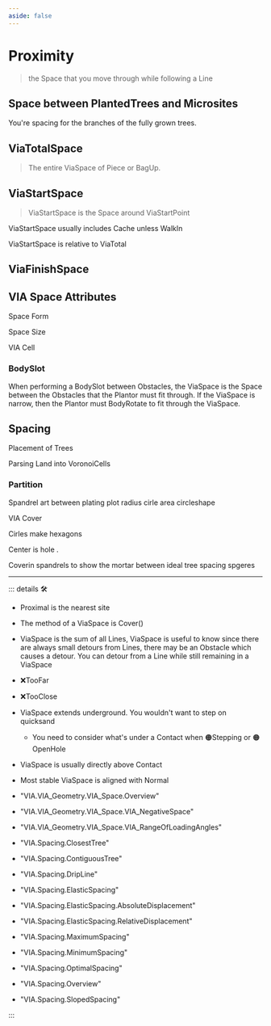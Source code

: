 ```yaml
---
aside: false
---
```

# Proximity

> the Space that you move through while following a Line

## Space between PlantedTrees and Microsites

You're spacing for the branches of the fully grown trees.

## ViaTotalSpace

> The entire ViaSpace of Piece or BagUp.

## ViaStartSpace

> ViaStartSpace is the Space around ViaStartPoint

ViaStartSpace usually includes Cache unless WalkIn

ViaStartSpace is relative to ViaTotal

## ViaFinishSpace

## VIA Space Attributes

Space Form

Space Size

VIA Cell

### BodySlot

When performing a BodySlot between Obstacles, the ViaSpace is the Space between the Obstacles that the Plantor must fit through. If the ViaSpace is narrow, then the Plantor must BodyRotate to fit through the ViaSpace.

## Spacing

Placement of Trees

Parsing Land into VoronoiCells

### Partition

Spandrel art between plating plot radius cirle area circleshape

VIA Cover

Cirles make hexagons

Center is hole
.

Coverin spandrels to show the mortar between ideal tree spacing spgeres

---

<!-- =================================================== -->
<!-- =================================================== -->
<!-- =================================================== -->
<!-- =================================================== -->
<!-- =================================================== -->
::: details 🛠

- Proximal is the nearest site
- The method of a ViaSpace is Cover()
- ViaSpace is the sum of all Lines, ViaSpace is useful to know since there are always small detours from Lines, there may be an Obstacle which causes a detour. You can detour from a Line while still remaining in a ViaSpace
- ❌<error>TooFar</error>
- ❌<error>TooClose</error>
- ViaSpace extends underground. You wouldn't want to step on quicksand
    - You need to consider what's under a <via>Contact</via> when 🟠<motor>Stepping</motor> or 🟠<motor>OpenHole</motor>
- ViaSpace is usually directly above Contact
- Most stable ViaSpace is aligned with Normal

- "VIA.VIA_Geometry.VIA_Space.Overview"
- "VIA.VIA_Geometry.VIA_Space.VIA_NegativeSpace"
- "VIA.VIA_Geometry.VIA_Space.VIA_RangeOfLoadingAngles"
- "VIA.Spacing.ClosestTree"
- "VIA.Spacing.ContiguousTree"
- "VIA.Spacing.DripLine"
- "VIA.Spacing.ElasticSpacing"
- "VIA.Spacing.ElasticSpacing.AbsoluteDisplacement"
- "VIA.Spacing.ElasticSpacing.RelativeDisplacement"
- "VIA.Spacing.MaximumSpacing"
- "VIA.Spacing.MinimumSpacing"
- "VIA.Spacing.OptimalSpacing"
- "VIA.Spacing.Overview"
- "VIA.Spacing.SlopedSpacing"

:::
